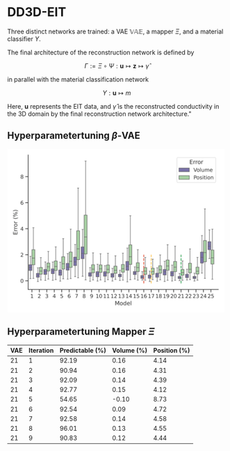# DD3D-EIT

Three distinct networks are trained: a VAE $\mathbb{VAE}$, a mapper $\Xi$, and a material classifier $\Upsilon$.

The final architecture of the reconstruction network is defined by

$$
\Gamma := \Xi \circ \Psi : \mathbf{u} \mapsto \mathbf{z} \mapsto \hat{\gamma}
$$

in parallel with the material classification network

$$
\Upsilon : \mathbf{u} \mapsto m
$$

Here, $\mathbf{u}$ represents the EIT data, and $\hat{\gamma}$ is the reconstructed conductivity in the 3D domain by the final reconstruction network architecture."

## Hyperparametertuning $\beta$-VAE

<img src="images/vae_hpt.png" alt="Last 25 VAE hyperparameter tunings with accuracy history of position and volume error (1.5 whisker rule). The three dashed lines mark the three best VAEs, with model 21 being the best." width="500"/>



## Hyperparametertuning Mapper $\Xi$


| **VAE** | **Iteration** | **Predictable (%)** | **Volume (%)** | **Position (%)** |
|---------|---------------|---------------------|----------------|------------------|
| 21      | 1             | 92.19               | 0.16           | 4.14             |
| 21      | 2             | 90.94               | 0.16           | 4.31             |
| 21      | 3             | 92.09               | 0.14           | 4.39             |
| 21      | 4             | 92.77               | 0.15           | 4.12             |
| 21      | 5             | 54.65               | -0.10          | 8.73             |
| 21      | 6             | 92.54               | 0.09           | 4.72             |
| 21      | 7             | 92.58               | 0.14           | 4.58             |
| 21      | 8             | 96.01               | 0.13           | 4.55             |
| 21      | 9             | 90.83               | 0.12           | 4.44             |
